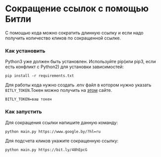 # Сокращение ссылок с помощью Битли
С помощью кода можно сократить длинную ссылку и если надо получить количество кликов по сокращенной ссылке.

### Как установить
Python3 уже должен быть установлен. Используйте pip(или pip3, если есть конфликт с Python2) для установки зависимостей:
```
pip install -r requirements.txt
```
Для работы кода нужно создать .env файл в котором нужно указать `BITLY_TOKEN`.Токен можно получить на [этом](https://app.bitly.com/Bo1beK9sSAd/) сайте.

```
BITLY_TOKEN=ваш токен
```
### Как запустить
Для сокращения ссылки напишите данную команду:
```
python main.py https://www.google.by/?hl=ru
```
Для подсчета кликов укажите сокращенную ссылку:

```
python main.py https://bit.ly/48hEpcG
```

